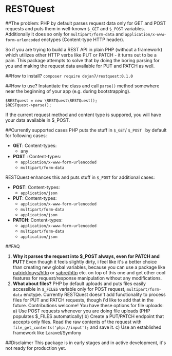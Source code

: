 RESTQuest
===================
##The problem:
PHP by default parses request data only for GET and POST requests and puts them in well-known `$_GET` and `$_POST` variables. Additionally it does so only for `multipart/form-data` and `application/x-www-form-urlencoded` enctypes (Content-type HTTP header).

So if you are trying to build a REST API in plain PHP (without a framework) which utilizes other HTTP verbs like PUT or PATCH - it turns out to be a pain. This package attempts to solve that by doing the boring parsing for you and making the request data available for PUT and PATCH as well.

##How to install?
`composer require dejan7/restquest:0.1.0`

##How to use?
Instantiate the class and call `parse()` method somewhere near the beginning of your app (e.g. during bootstrapping).
```
$RESTquest = new \RESTQuest\RESTQuest();
$RESTquest->parse();
```

If the current request method and content type is suppored, you will have your data available in $_POST.

##Currently supported cases
PHP puts the stuff in `$_GET`/ `$_POST ` by default for following cases:

 * **GET**: Content-types:
	 * any
 * **POST** : Content-types:
	 * `application/x-www-form-urlencoded`
	 * 	`multipart/form-data`

RESTQuest enhances this and puts stuff in `$_POST` for additional cases:

* **POST**: Content-types:
	* `application/json`
* **PUT**: Content-types:
	 * `application/x-www-form-urlencoded`
	 * 	`multipart/form-data`
	 * `application/json`
* **PATCH**: Content-types:
	 * `application/x-www-form-urlencoded`
	 * 	`multipart/form-data`
	 * `application/json`

##FAQ

 1. **Why it parses the request into $_POST always, even for PATCH and PUT?**
Even though it feels slightly dirty, i feel like it's a better choice than creating new global variables, because you can use a package like [patricklouys/http](https://github.com/PatrickLouys/http) or  [sabre/http](https://github.com/fruux/sabre-http) etc. on top of this one and get other cool features for request/response manipulation without any modifications.
 2. **What about files?**
 PHP by default uploads and puts files easily accessible in `$_FILES` variable only for POST request, `multipart/form-data` enctype. Currently RESTQuest doesn't add functionality to process files for PUT and PATCH requests, though i'd like to add that in the future. Contributions welcome! You have these options for file uploads:
 a) Use POST requests whenever you are doing file uploads (PHP populates $_FILES automatically)
 b) Create a PUT/PATCH endpoint that accepts only files. Read the raw contents of the request with `file_get_contents('php://input');` and save it.
 c) Use an established framework like Laravel/Symfony

##Disclaimer
This package is in early stages and in active development, it's not ready for production yet.